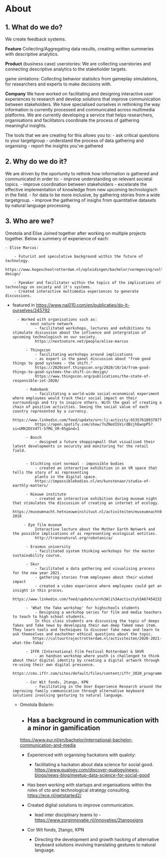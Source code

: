 # About

## 1. What do we do?
We create feedback systems.

**Feature**
Collecting/Aggregating data results, creating written summeries with descriptive analytics.

**Product** (business case)
userstories: 
We are collecting userstories and connecting descriptive analytics to the stakeholder targets.

game simlations:
Collecting behavior statisitcs from gameplay simulations, for researchers and experts to make decisions with.

**Company**
We have worked on facilitating and designing interactive user experiences to research and develop solutions that improve communication between stakeholders. We have specialised ourselves in rethinking the way information is currently processed and communicated across multimedia platforms. We are currently developing a service that helps researchers, organisations and facilitators coordinate the process of gathering meaningful insights. 

The tools that we are creating for this allows you to:
		- ask critical questions to your targetgroup
        - understand the process of data gathering and organising
    	- report the insights you've gathered


## 2. Why do we do it?

We are driven by the oportunity to rethink how information is gathered and communicated in order to:
    	- improve understanding on relevant societal topics.
    	- improve coordination between stakeholders
        - excelarate the effective implementation of knowledge from new upcoming technologisch in the field.
        - for data to be more inclusive, by gathering stories from a wide targetgroup.
        - improve the gathering of insighs from quantitative datasets by natural language processing.

    
## 3. Who are we?

Omotola and Elise Joined together after working on multiple projects together. Below a summery of experience of each:

	- Elise Marcus: 
    
    	- Futurist and speculative background within the future of technology.
       https://www.hogeschoolrotterdam.nl/opleidingen/bachelor/vormgeving/voltijd/vakstudies/transformation-design/

        - Fpeaker and facilitator within the topics of the implications of technology on society and it's systems.
        - Created interactive multimedia experiences to generate discussions.
- featured in https://www.nai010.com/en/publicaties/do-it-ourselves/245792

        - Worked with organisations such as:
        	- next nature network
            	- facilitated workshops, lectures and exhibitions to stimulate discussion about the influence and intergration of upcoming technologisch on our society.
                https://nextnature.net/people/elise-marcus
                
            - Thingscon
            	- facilitating workshops around implications
                - as expert in the panel discussion about "from good things to good systems - the shift." 
                https://2020conf.thingscon.org/2020/10/14/from-good-things-to-good-systems-the-shift-in-design/
                https://www.thingscon.org/publications/the-state-of-responsible-iot-2020/
                
            - Rabobank
            	- facilitating a world-wide social-economical experiment where employees would track their social impact on their surroundings and try to inspire others. With the goal of creating a chain of positive activities. Seeing the social value of each country represented by a currency.
                https://www.linkedin.com/feed/update/urn:li:activity:6535761893787783168/
                https://open.spotify.com/show/7nZNoXIGVirdBzjhEwopP5?si=UMX2DtV4Tl-5fMG_VR-05g&nd=1
                
            - Bosch
            	- designed a future shoppingmall that visualised their latest developments in security and monitoring for the retail field.
                
                
            - Stichting niet normaal - impossible bodies
            	- created an interactive exhibition in an VR space that tells the story of ai representing 
                plants in the digital space.
                https://impossiblebodies.nl/en/kunstenaar/studio-of-earthly-matters/
                
            - Nieuwe institute
            	- created an interactive exhibition during museum night that stimulates the discussion of creating an internet of ecology.
                https://museumnacht.hetnieuweinstituut.nl/activiteiten/museumnacht010-2018
                
           - Eye film museum     
                Interactive lecture about the Mother Earth Network and the possible implications of ai representing ecological entities.
                http://transnatural.org/robotanica/
                
            - Erasmus university
            	- facilitated system thinking workshops for the master sustainability course.
                    
            - Skvr
            	- facilitated a data gathering and visualising process for the new year 2021.
            	- gathering stories from employees about their wished impact
                - created a video experience where employees could get an insight in this proces.
                https://www.linkedin.com/feed/update/urn%3Ali%3Aactivity%3A6745423254036455424/
                
            - 'What the fake workshop' for highschools students
              	- Designing a workshop series for film and media teachers to teach to high school students.
                In this class students are discussing the topic of deeps fakes and fake news by developing their own deep faked news item. They learn tools and techniques to discover fake news and learn to ask themselves and eachother ethical questions about the topic.
               https://cultuurtrajectrotterdam.nl/activiteiten/2020-2021-what-the-fake/
               
            - IFFR (International Film Festival Rotterdam) & SKVR
            	- an handson workshop where youth is challenged to think about their digital identity by creating a digital artwork through re-using their own digital pressence.
            https://cms.iffr.com/sites/default/files/content/iffr_2020_programma_compressed.pdf
            
        	- Cor Wit fonds, 2tango, KPN
            	- Facilitating in the User Experience Research around the improving family communication through alternative keyboard solutions involving gesturing to natural language.
 
 
 
    - Omotola Bolarin: 
    
    	- Has a background in communication with a minor in gamification
        	- 
        https://www.eur.nl/en/bachelor/international-bachelor-communication-and-media
        
        - Experienced with organising hackatons with qualoty:
        	- facilitating a hackaton about data science for social good. 
        https://www.qualogy.com/discover-qualogy/news-blogs/news-blog/meetup-data-science-for-social-good
        
        - Has been working with startups and organisations within the roles of cto and technological strategy consulting.
        https://ece.nl/getstarted2/
        
        - Created digital solutions to improve communication.
        	- lead inter disciplinary teams to 
        -https://www.zorginnovatie.nl/innovaties/2tangosigns
        
        - Cor Wit fonds, 2tango, KPN
        	- Directing the development and growth hacking of alternative keyboard solutions involving translating gestures to natural language.
